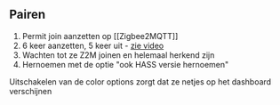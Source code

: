 ## Pairen
1. Permit join aanzetten op [[Zigbee2MQTT]]
2. 6 keer aanzetten, 5 keer uit - [zie video](https://www.youtube.com/watch?v=mJm9YpPrGzk)
3. Wachten tot ze Z2M joinen en helemaal herkend zijn
4. Hernoemen met de optie "ook HASS versie hernoemen"

Uitschakelen van de color options zorgt dat ze netjes op het dashboard verschijnen